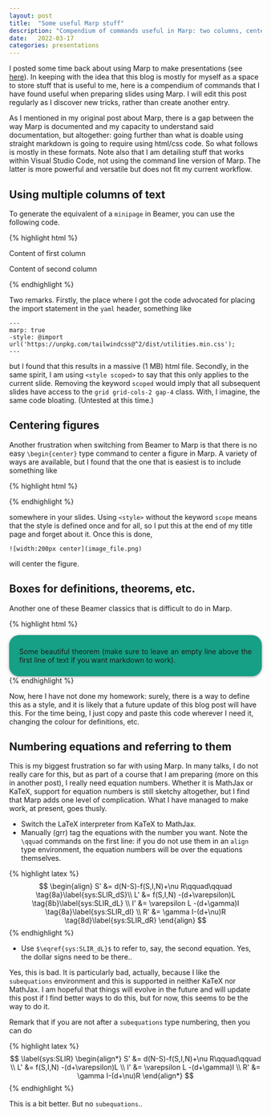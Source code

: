 ```yaml
---
layout: post
title:  "Some useful Marp stuff"
description: "Compendium of commands useful in Marp: two columns, centering figures, formatting theorems, etc."
date:   2022-03-17
categories: presentations
---
```


I posted some time back about using Marp to make presentations (see [here](https://julien-arino.github.io/blog/2022/Marp-for-slides/)). In keeping with the idea that this blog is mostly for myself as a space to store stuff that is useful to me, here is a compendium of commands that I have found useful when preparing slides using Marp. I will edit this post regularly as I discover new tricks, rather than create another entry.

As I mentioned in my original post about Marp, there is a gap between the way Marp is documented and my capacity to understand said documentation, but altogether: going further than what is doable using straight markdown is going to require using html/css code. So what follows is mostly in these formats. Note also that I am detailing stuff that works within Visual Studio Code, not using the command line version of Marp. The latter is more powerful and versatile but does not fit my current workflow.

## Using multiple columns of text

To generate the equivalent of a `minipage` in Beamer, you can use the following code.

{% highlight html %}
<style scoped>
@import url('https://unpkg.com/tailwindcss@^2/dist/utilities.min.css');
</style>
<div class="grid grid-cols-2 gap-4">
<div>

Content of first column
</div>

<div>

Content of second column
</div>
</div>
{% endhighlight %}

Two remarks. Firstly, the place where I got the code advocated for placing the import statement in the `yaml` header, something like  

```
---
marp: true
-style: @import url('https://unpkg.com/tailwindcss@^2/dist/utilities.min.css');
---
```

but I found that this results in a massive (1 MB) html file. Secondly, in the same spirit, I am using `<style scoped>` to say that this only applies to the current slide. Removing the keyword `scoped` would imply that all subsequent slides have access to the `grid grid-cols-2 gap-4` class. With, I imagine, the same code bloating. (Untested at this time.)

## Centering figures

Another frustration when switching from Beamer to Marp is that there is no easy `\begin{center}` type command to center a figure in Marp. A variety of ways are available, but I found that the one that is easiest is to include something like

{% highlight html %}
<style>
img[alt~="center"] {
  display: block;
  margin: 0 auto;
}
</style>
{% endhighlight %}

somewhere in your slides. Using `<style>` without the keyword `scope` means that the style is defined once and for all, so I put this at the end of my title page and forget about it. Once this is done,

```
![width:200px center](image_file.png)
```

will center the figure.

## Boxes for definitions, theorems, etc.

Another one of these Beamer classics that is difficult to do in Marp.

{% highlight html %}
<div align=justify 
style="background-color:#16a085;
border-radius:20px;
padding:10px 20px 10px 20px;
box-shadow: 0px 1px 5px #999;">

Some beautiful theorem (make sure to leave an empty line above the first line
of text if you want markdown to work).
</div>
{% endhighlight %}

Now, here I have not done my homework: surely, there is a way to define this as a style, and it is likely that a future update of this blog post will have this. For the time being, I just copy and paste this code wherever I need it, changing the colour for definitions, etc.

## Numbering equations and referring to them

This is my biggest frustration so far with using Marp. In many talks, I do not really care for this, but as part of a course that I am preparing (more on this in another post), I really need equation numbers. Whether it is MathJax or KaTeX, support for equation numbers is still sketchy altogether, but I find that Marp adds one level of complication. What I have managed to make work, at present, goes thusly. 

- Switch the LaTeX interpreter from KaTeX to MathJax.
- Manually (grr) tag the equations with the number you want. Note the `\qquad` commands on the first line: if you do not use them in an `align` type environment, the equation numbers will be over the equations themselves.

{% highlight latex %}
$$
\begin{align}
S' &= d(N-S)-f(S,I,N)+\nu R\qquad\qquad \tag{8a}\label{sys:SLIR_dS}\\
L' &= f(S,I,N) -(d+\varepsilon)L \tag{8b}\label{sys:SLIR_dL} \\
I' &= \varepsilon L -(d+\gamma)I \tag{8a}\label{sys:SLIR_dI} \\
R' &= \gamma I-(d+\nu)R \tag{8d}\label{sys:SLIR_dR}
\end{align}
$$
{% endhighlight %}

- Use `$\eqref{sys:SLIR_dL}$` to refer to, say, the second equation. Yes, the dollar signs need to be there..

Yes, this is bad. It is particularly bad, actually, because I like the `subequations` environment and this is supported in neither KaTeX nor MathJax. I am hopeful that things will evolve in the future and will update this post if I find better ways to do this, but for now, this seems to be the way to do it.

Remark that if you are not after a `subequations` type numbering, then you can do

{% highlight latex %}
$$
\label{sys:SLIR}
\begin{align*}
S' &= d(N-S)-f(S,I,N)+\nu R\qquad\qquad \\
L' &= f(S,I,N) -(d+\varepsilon)L \\
I' &= \varepsilon L -(d+\gamma)I \\
R' &= \gamma I-(d+\nu)R
\end{align*}
$$
{% endhighlight %}

This is a bit better. But no `subequations`..